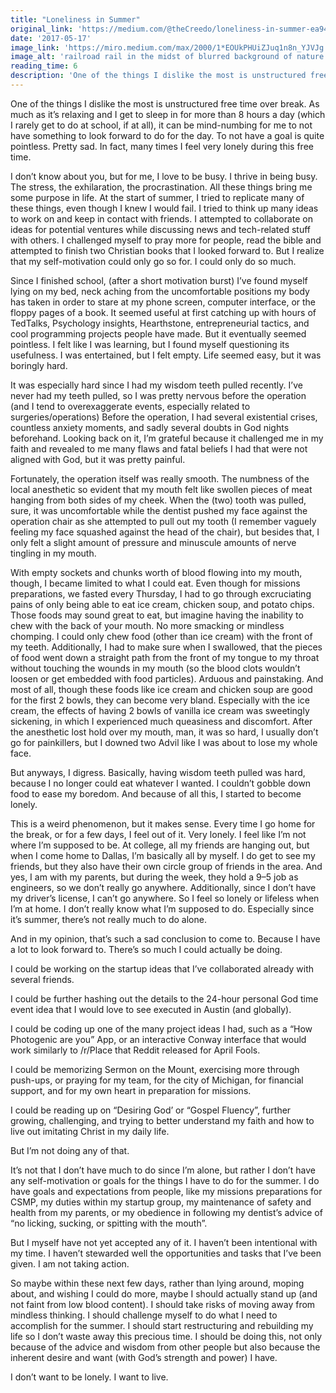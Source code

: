 ```yaml
---
title: "Loneliness in Summer"
original_link: 'https://medium.com/@theCreedo/loneliness-in-summer-ea94e59719ed'
date: '2017-05-17'
image_link: 'https://miro.medium.com/max/2000/1*EOUkPHUiZJuq1n8n_YJVJg.jpeg'
image_alt: 'railroad rail in the midst of blurred background of nature'
reading_time: 6
description: 'One of the things I dislike the most is unstructured free time over break...'
---
```

One of the things I dislike the most is unstructured free time over break. As much as it’s relaxing and I get to sleep in for more than 8 hours a day (which I rarely get to do at school, if at all), it can be mind-numbing for me to not have something to look forward to do for the day. To not have a goal is quite pointless. Pretty sad. In fact, many times I feel very lonely during this free time.

I don’t know about you, but for me, I love to be busy. I thrive in being busy. The stress, the exhilaration, the procrastination. All these things bring me some purpose in life. At the start of summer, I tried to replicate many of these things, even though I knew I would fail. I tried to think up many ideas to work on and keep in contact with friends. I attempted to collaborate on ideas for potential ventures while discussing news and tech-related stuff with others. I challenged myself to pray more for people, read the bible and attempted to finish two Christian books that I looked forward to. But I realize that my self-motivation could only go so for. I could only do so much.

Since I finished school, (after a short motivation burst) I’ve found myself lying on my bed, neck aching from the uncomfortable positions my body has taken in order to stare at my phone screen, computer interface, or the floppy pages of a book. It seemed useful at first catching up with hours of TedTalks, Psychology insights, Hearthstone, entrepreneurial tactics, and cool programming projects people have made. But it eventually seemed pointless. I felt like I was learning, but I found myself questioning its usefulness. I was entertained, but I felt empty. Life seemed easy, but it was boringly hard.

It was especially hard since I had my wisdom teeth pulled recently. I’ve never had my teeth pulled, so I was pretty nervous before the operation (and I tend to overexaggerate events, especially related to surgeries/operations) Before the operation, I had several existential crises, countless anxiety moments, and sadly several doubts in God nights beforehand. Looking back on it, I’m grateful because it challenged me in my faith and revealed to me many flaws and fatal beliefs I had that were not aligned with God, but it was pretty painful.

Fortunately, the operation itself was really smooth. The numbness of the local anesthetic so evident that my mouth felt like swollen pieces of meat hanging from both sides of my cheek. When the (two) tooth was pulled, sure, it was uncomfortable while the dentist pushed my face against the operation chair as she attempted to pull out my tooth (I remember vaguely feeling my face squashed against the head of the chair), but besides that, I only felt a slight amount of pressure and minuscule amounts of nerve tingling in my mouth.

With empty sockets and chunks worth of blood flowing into my mouth, though, I became limited to what I could eat. Even though for missions preparations, we fasted every Thursday, I had to go through excruciating pains of only being able to eat ice cream, chicken soup, and potato chips. Those foods may sound great to eat, but imagine having the inability to chew with the back of your mouth. No more smacking or mindless chomping. I could only chew food (other than ice cream) with the front of my teeth. Additionally, I had to make sure when I swallowed, that the pieces of food went down a straight path from the front of my tongue to my throat without touching the wounds in my mouth (so the blood clots wouldn’t loosen or get embedded with food particles). Arduous and painstaking. And most of all, though these foods like ice cream and chicken soup are good for the first 2 bowls, they can become very bland. Especially with the ice cream, the effects of having 2 bowls of vanilla ice cream was sweetingly sickening, in which I experienced much queasiness and discomfort. After the anesthetic lost hold over my mouth, man, it was so hard, I usually don’t go for painkillers, but I downed two Advil like I was about to lose my whole face.

But anyways, I digress. Basically, having wisdom teeth pulled was hard, because I no longer could eat whatever I wanted. I couldn’t gobble down food to ease my boredom. And because of all this, I started to become lonely.

This is a weird phenomenon, but it makes sense. Every time I go home for the break, or for a few days, I feel out of it. Very lonely. I feel like I’m not where I’m supposed to be. At college, all my friends are hanging out, but when I come home to Dallas, I’m basically all by myself. I do get to see my friends, but they also have their own circle group of friends in the area. And yes, I am with my parents, but during the week, they hold a 9–5 job as engineers, so we don’t really go anywhere. Additionally, since I don’t have my driver’s license, I can’t go anywhere. So I feel so lonely or lifeless when I’m at home. I don’t really know what I’m supposed to do. Especially since it’s summer, there’s not really much to do alone.

And in my opinion, that’s such a sad conclusion to come to. Because I have a lot to look forward to. There’s so much I could actually be doing.

I could be working on the startup ideas that I’ve collaborated already with several friends.

I could be further hashing out the details to the 24-hour personal God time event idea that I would love to see executed in Austin (and globally).

I could be coding up one of the many project ideas I had, such as a “How Photogenic are you” App, or an interactive Conway interface that would work similarly to /r/Place that Reddit released for April Fools.

I could be memorizing Sermon on the Mount, exercising more through push-ups, or praying for my team, for the city of Michigan, for financial support, and for my own heart in preparation for missions.

I could be reading up on “Desiring God’ or “Gospel Fluency”, further growing, challenging, and trying to better understand my faith and how to live out imitating Christ in my daily life.

But I’m not doing any of that.

It’s not that I don’t have much to do since I’m alone, but rather I don’t have any self-motivation or goals for the things I have to do for the summer. I do have goals and expectations from people, like my missions preparations for CSMP, my duties within my startup group, my maintenance of safety and health from my parents, or my obedience in following my dentist’s advice of “no licking, sucking, or spitting with the mouth”.

But I myself have not yet accepted any of it. I haven’t been intentional with my time. I haven’t stewarded well the opportunities and tasks that I’ve been given. I am not taking action.

So maybe within these next few days, rather than lying around, moping about, and wishing I could do more, maybe I should actually stand up (and not faint from low blood content). I should take risks of moving away from mindless thinking. I should challenge myself to do what I need to accomplish for the summer. I should start restructuring and rebuilding my life so I don’t waste away this precious time. I should be doing this, not only because of the advice and wisdom from other people but also because the inherent desire and want (with God’s strength and power) I have.

I don’t want to be lonely. I want to live.